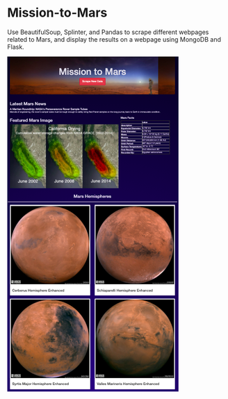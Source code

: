 # Mission-to-Mars

Use BeautifulSoup, Splinter, and Pandas to scrape different webpages related to Mars, and display the results on a webpage using MongoDB and Flask.

![](/m2m.png)
